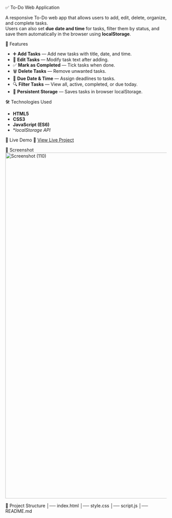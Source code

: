 ✅ To-Do Web Application

A responsive To-Do web app that allows users to add, edit, delete, organize, and complete tasks.  
Users can also set **due date and time** for tasks, filter them by status, and save them automatically in the browser using **localStorage**.

📌 Features
- ➕ **Add Tasks** — Add new tasks with title, date, and time.
- 📝 **Edit Tasks** — Modify task text after adding.
- ✅ **Mark as Completed** — Tick tasks when done.
- 🗑 **Delete Tasks** — Remove unwanted tasks.
- 📅 **Due Date & Time** — Assign deadlines to tasks.
- 🔍 **Filter Tasks** — View all, active, completed, or due today.
- 💾 **Persistent Storage** — Saves tasks in browser localStorage.

🛠 Technologies Used
- **HTML5**
- **CSS3**
- **JavaScript (ES6)**
- **localStorage API*

🚀 Live Demo
🔗 [View Live Project](https://to-do-webapplicatio.netlify.app/)

📸 Screenshot
<img width="1920" height="1080" alt="Screenshot (110)" src="https://github.com/user-attachments/assets/c218f8c5-d2ef-4dd5-812d-23eb473ce007" />


📂 Project Structure
│── index.html
│── style.css
│── script.js
│── README.md




